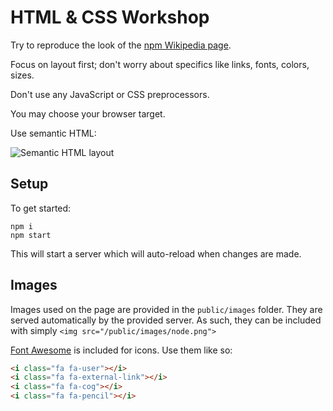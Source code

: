 # HTML & CSS Workshop
Try to reproduce the look of the [npm Wikipedia page](https://en.wikipedia.org/wiki/Npm_\(software\)).

Focus on layout first; don't worry about specifics like links, fonts, colors, sizes.

Don't use any JavaScript or CSS preprocessors.

You may choose your browser target.

Use semantic HTML:

![Semantic HTML layout](http://media02.hongkiat.com/html-5-semantics/document-outline-example.jpg)

## Setup
To get started:
```
npm i
npm start
```
This will start a server which will auto-reload when changes are made.

## Images
Images used on the page are provided in the `public/images` folder. They are served automatically by the provided server. As such, they can be included with simply `<img src="/public/images/node.png">`

[Font Awesome](http://fontawesome.io/) is included for icons. Use them like so:
```html
<i class="fa fa-user"></i>
<i class="fa fa-external-link"></i>
<i class="fa fa-cog"></i>
<i class="fa fa-pencil"></i>
```
